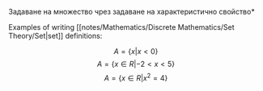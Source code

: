 Задаване на множество чрез задаване на характеристично свойство*

Examples of writing [[notes/Mathematics/Discrete Mathematics/Set Theory/Set|set]] definitions:

$$A = \{ x | x < 0 \}$$
$$A = \{ x \in R | -2 < x <5 \}$$
$$ A = \{ x \in R | x^2 = 4 \}$$